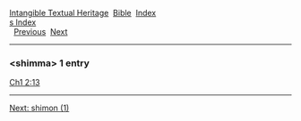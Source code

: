 [Intangible Textual Heritage](../../index)  [Bible](../index) 
[Index](index)   
[s Index](_s_)  
  [Previous](c10285)  [Next](c10287) 

------------------------------------------------------------------------

### &lt;shimma&gt; 1 entry

[Ch1 2:13](../kjv/ch1002.htm#013)  

------------------------------------------------------------------------

[Next: shimon (1)](c10287)
